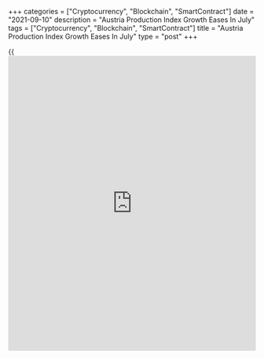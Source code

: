 +++
categories = ["Cryptocurrency", "Blockchain", "SmartContract"]
date = "2021-09-10"
description = "Austria Production Index Growth Eases In July"
tags = ["Cryptocurrency", "Blockchain", "SmartContract"]
title = "Austria Production Index Growth Eases In July"
type = "post"
+++

{{<iframe id="large-banner" src="https://www.bounty.group/#slide=11.0" width="100%" height="600" scrolling="no" style="border: 0px solid rgb(216, 221, 230); border-radius: 3px;">}}

Austria's production index rose at a softer pace in July, as industrial
production and construction output increased, data from Statistics
Austria showed on Friday.

The production index increased 9.7 percent year-on-year in July, after
16.1 percent rise in June.

Industrial production gained 8.3 percent annually in July and
construction output rose 13.6 percent.

On a month-on-month basis, the production index declined 0.3 percent in
July, after a 2.1 percent rise in the prior month.

On a monthly basis, industrial production increased 0.8 percent in July
and construction output declined 3.4 percent.

For comments and feedback [contact](https://www.playgroundfx.com/contact/): editorial@rtt[news](https://www.letsplayfx.com/blog/forex-news-website/).com

[Economic News][1]

 **What parts of the world are seeing the best (and worst) economic
performances lately? Click[here][2] to check out our [Econ Scorecard][2]
and find out! See up-to-the-moment [ranking](https://www.playgroundfx.com/blog/crypto-exchange-ranking/)s for the best and worst
performers in [GDP][2], [unemployment rate][3], [inflation][4] and much
more.**

   1. www.rtt[news](https://www.letsplayfx.com/blog/forex-news-website/).com/Content/EconomicNews.aspx
   2. www.rtt[news](https://www.letsplayfx.com/blog/forex-news-website/).com/economic-scorecard/world-rank/GDP/highest-performance.aspx
   3. www.rtt[news](https://www.letsplayfx.com/blog/forex-news-website/).com/economic-scorecard/world-rank/unemployment-rate/lowest-performance.aspx
   4. www.rtt[news](https://www.letsplayfx.com/blog/forex-news-website/).com/economic-scorecard/world-rank/CPI/highest-performance.aspx